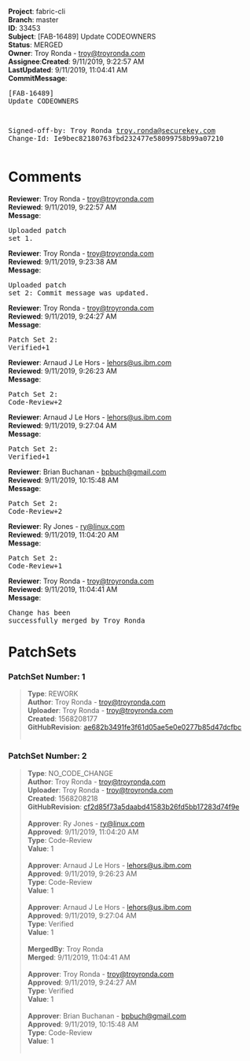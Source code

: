 <strong>Project</strong>: fabric-cli</br><strong>Branch</strong>: master<br><strong>ID</strong>: 33453<br><strong>Subject</strong>: [FAB-16489] Update CODEOWNERS<br><strong>Status</strong>: MERGED<br><strong>Owner</strong>: Troy Ronda - troy@troyronda.com<br><strong>Assignee</strong>:<strong>Created</strong>: 9/11/2019, 9:22:57 AM<br><strong>LastUpdated</strong>: 9/11/2019, 11:04:41 AM<br><strong>CommitMessage</strong>:<br><pre>[FAB-16489] Update CODEOWNERS

Signed-off-by: Troy Ronda <troy.ronda@securekey.com>
Change-Id: Ie9bec82180763fbd232477e58099758b99a07210
</pre><h1>Comments</h1><strong>Reviewer</strong>: Troy Ronda - troy@troyronda.com<br><strong>Reviewed</strong>: 9/11/2019, 9:22:57 AM<br><strong>Message</strong>: <pre>Uploaded patch set 1.</pre><strong>Reviewer</strong>: Troy Ronda - troy@troyronda.com<br><strong>Reviewed</strong>: 9/11/2019, 9:23:38 AM<br><strong>Message</strong>: <pre>Uploaded patch set 2: Commit message was updated.</pre><strong>Reviewer</strong>: Troy Ronda - troy@troyronda.com<br><strong>Reviewed</strong>: 9/11/2019, 9:24:27 AM<br><strong>Message</strong>: <pre>Patch Set 2: Verified+1</pre><strong>Reviewer</strong>: Arnaud J Le Hors - lehors@us.ibm.com<br><strong>Reviewed</strong>: 9/11/2019, 9:26:23 AM<br><strong>Message</strong>: <pre>Patch Set 2: Code-Review+2</pre><strong>Reviewer</strong>: Arnaud J Le Hors - lehors@us.ibm.com<br><strong>Reviewed</strong>: 9/11/2019, 9:27:04 AM<br><strong>Message</strong>: <pre>Patch Set 2: Verified+1</pre><strong>Reviewer</strong>: Brian Buchanan - bpbuch@gmail.com<br><strong>Reviewed</strong>: 9/11/2019, 10:15:48 AM<br><strong>Message</strong>: <pre>Patch Set 2: Code-Review+2</pre><strong>Reviewer</strong>: Ry Jones - ry@linux.com<br><strong>Reviewed</strong>: 9/11/2019, 11:04:20 AM<br><strong>Message</strong>: <pre>Patch Set 2: Code-Review+1</pre><strong>Reviewer</strong>: Troy Ronda - troy@troyronda.com<br><strong>Reviewed</strong>: 9/11/2019, 11:04:41 AM<br><strong>Message</strong>: <pre>Change has been successfully merged by Troy Ronda</pre><h1>PatchSets</h1><h3>PatchSet Number: 1</h3><blockquote><strong>Type</strong>: REWORK<br><strong>Author</strong>: Troy Ronda - troy@troyronda.com<br><strong>Uploader</strong>: Troy Ronda - troy@troyronda.com<br><strong>Created</strong>: 1568208177<br><strong>GitHubRevision</strong>: [ae682b3491fe3f61d05ae5e0e0277b85d47dcfbc](https://github.com/hyperledger/fabric-cli/commit/ae682b3491fe3f61d05ae5e0e0277b85d47dcfbc)<br><br></blockquote><h3>PatchSet Number: 2</h3><blockquote><strong>Type</strong>: NO_CODE_CHANGE<br><strong>Author</strong>: Troy Ronda - troy@troyronda.com<br><strong>Uploader</strong>: Troy Ronda - troy@troyronda.com<br><strong>Created</strong>: 1568208218<br><strong>GitHubRevision</strong>: [cf2d85f73a5daabd41583b26fd5bb17283d74f9e](https://github.com/hyperledger/fabric-cli/commit/cf2d85f73a5daabd41583b26fd5bb17283d74f9e)<br><br><strong>Approver</strong>: Ry Jones - ry@linux.com<br><strong>Approved</strong>: 9/11/2019, 11:04:20 AM<br><strong>Type</strong>: Code-Review<br><strong>Value</strong>: 1<br><br><strong>Approver</strong>: Arnaud J Le Hors - lehors@us.ibm.com<br><strong>Approved</strong>: 9/11/2019, 9:26:23 AM<br><strong>Type</strong>: Code-Review<br><strong>Value</strong>: 1<br><br><strong>Approver</strong>: Arnaud J Le Hors - lehors@us.ibm.com<br><strong>Approved</strong>: 9/11/2019, 9:27:04 AM<br><strong>Type</strong>: Verified<br><strong>Value</strong>: 1<br><br><strong>MergedBy</strong>: Troy Ronda<br><strong>Merged</strong>: 9/11/2019, 11:04:41 AM<br><br><strong>Approver</strong>: Troy Ronda - troy@troyronda.com<br><strong>Approved</strong>: 9/11/2019, 9:24:27 AM<br><strong>Type</strong>: Verified<br><strong>Value</strong>: 1<br><br><strong>Approver</strong>: Brian Buchanan - bpbuch@gmail.com<br><strong>Approved</strong>: 9/11/2019, 10:15:48 AM<br><strong>Type</strong>: Code-Review<br><strong>Value</strong>: 1<br><br></blockquote>